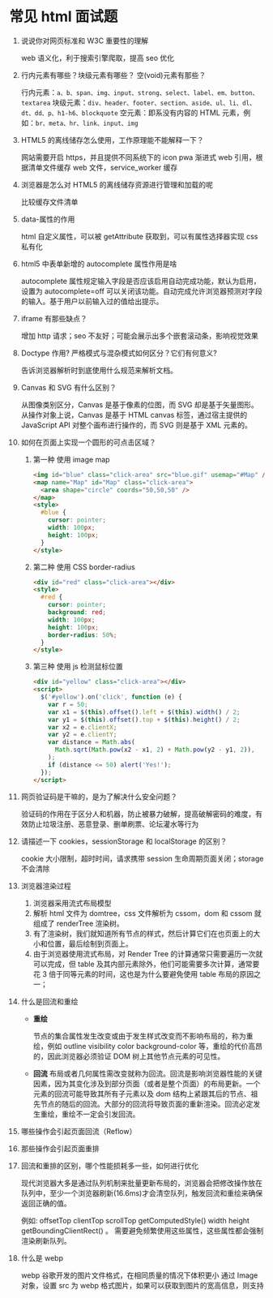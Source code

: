 # 常见 html 面试题

1. 说说你对网页标准和 W3C 重要性的理解

   web 语义化，利于搜索引擎爬取，提高 seo 优化

2. 行内元素有哪些？块级元素有哪些？ 空(void)元素有那些？

   行内元素：`a、b、span、img、input、strong、select、label、em、button、textarea`
   块级元素：`div、header、footer、section、aside、ul、li、dl、dt、dd、p、h1-h6、blockquote`
   空元素：即系没有内容的 HTML 元素，例如：`br、meta、hr、link、input、img`

3. HTML5 的离线储存怎么使用，工作原理能不能解释一下？

   网站需要开启 https，并且提供不同系统下的 icon
   pwa 渐进式 web 引用，根据清单文件缓存 web 文件，service_worker 缓存

4. 浏览器是怎么对 HTML5 的离线储存资源进行管理和加载的呢

   比较缓存文件清单

5. data-属性的作用

   html 自定义属性，可以被 getAttribute 获取到，可以有属性选择器实现 css 私有化

6. html5 中表单新增的 autocomplete 属性作用是啥

   autocomplete 属性规定输入字段是否应该启用自动完成功能，默认为启用，设置为 autocomplete=off 可以关闭该功能。自动完成允许浏览器预测对字段的输入。基于用户以前输入过的值给出提示。

7. iframe 有那些缺点？

   增加 http 请求；seo 不友好；可能会展示出多个嵌套滚动条，影响视觉效果

8. Doctype 作用? 严格模式与混杂模式如何区分？它们有何意义?

   告诉浏览器解析时到底使用什么规范来解析文档。

9. Canvas 和 SVG 有什么区别？

   从图像类别区分，Canvas 是基于像素的位图，而 SVG 却是基于矢量图形。
   从操作对象上说，Canvas 是基于 HTML canvas 标签，通过宿主提供的 JavaScript API 对整个画布进行操作的，而 SVG 则是基于 XML 元素的。

10. 如何在页面上实现一个圆形的可点击区域？

    1. 第一种 使用 image map

       ```html
       <img id="blue" class="click-area" src="blue.gif" usemap="#Map" />
       <map name="Map" id="Map" class="click-area">
         <area shape="circle" coords="50,50,50" />
       </map>
       <style>
         #blue {
           cursor: pointer;
           width: 100px;
           height: 100px;
         }
       </style>
       ```

    2. 第二种 使用 CSS border-radius

       ```html
       <div id="red" class="click-area"></div>
       <style>
         #red {
           cursor: pointer;
           background: red;
           width: 100px;
           height: 100px;
           border-radius: 50%;
         }
       </style>
       ```

    3. 第三种 使用 js 检测鼠标位置

       ```html
       <div id="yellow" class="click-area"></div>
       <script>
         $('#yellow').on('click', function (e) {
           var r = 50;
           var x1 = $(this).offset().left + $(this).width() / 2;
           var y1 = $(this).offset().top + $(this).height() / 2;
           var x2 = e.clientX;
           var y2 = e.clientY;
           var distance = Math.abs(
             Math.sqrt(Math.pow(x2 - x1, 2) + Math.pow(y2 - y1, 2)),
           );
           if (distance <= 50) alert('Yes!');
         });
       </script>
       ```

11. 网页验证码是干嘛的，是为了解决什么安全问题？

    验证码的作用在于区分人和机器，防止被暴力破解，提高破解密码的难度，有效防止垃圾注册、恶意登录、删单刷票、论坛灌水等行为

12. 请描述一下 cookies，sessionStorage 和 localStorage 的区别？

    cookie 大小限制，超时时间，请求携带
    session 生命周期页面关闭；storage 不会清除

13. 浏览器渲染过程

    1. 浏览器采用流式布局模型
    2. 解析 html 文件为 domtree，css 文件解析为 cssom，dom 和 cssom 就组成了 renderTree 渲染树。
    3. 有了渲染树，我们就知道所有节点的样式，然后计算它们在也页面上的大小和位置，最后绘制到页面上。
    4. 由于浏览器使用流式布局，对 Render Tree 的计算通常只需要遍历一次就可以完成，但 table 及其内部元素除外，他们可能需要多次计算，通常要花 3 倍于同等元素的时间，这也是为什么要避免使用 table 布局的原因之一；

14. 什么是回流和重绘

    - **重绘**

      节点的集合属性发生改变或由于发生样式改变而不影响布局的，称为重绘，例如 outline visibility color background-color 等，重绘的代价高昂的，因此浏览器必须验证 DOM 树上其他节点元素的可见性。

    - **回流**
      布局或者几何属性需改变就称为回流。回流是影响浏览器性能的关键因素，因为其变化涉及到部分页面（或者是整个页面）的布局更新。一个元素的回流可能导致其所有子元素以及 dom 结构上紧跟其后的节点、祖先节点的随后的回流。大部分的回流将导致页面的重新渲染。回流必定发生重绘，重绘不一定会引发回流。

15. 哪些操作会引起页面回流（Reflow）
16. 那些操作会引起页面重排
17. 回流和重排的区别，哪个性能损耗多一些，如何进行优化

    现代浏览器大多是通过队列机制来批量更新布局的，浏览器会把修改操作放在队列中，至少一个浏览器刷新(16.6ms)才会清空队列，触发回流和重绘来确保返回正确的值。

    例如: offsetTop clientTop scrollTop getComputedStyle() width height getBoundingClientRect() 。 需要避免频繁使用这些属性，这些属性都会强制渲染刷新队列。

18. 什么是 webp

    webp 谷歌开发的图片文件格式，在相同质量的情况下体积更小
    通过 Image 对象，设置 src 为 webp 格式图片，如果可以获取到图片的宽高信息，则支持
